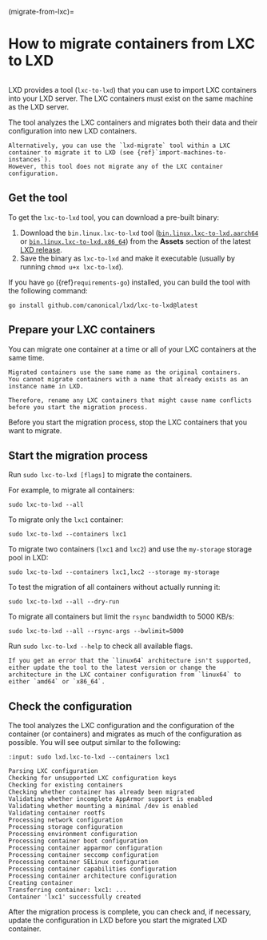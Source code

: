 (migrate-from-lxc)=
# How to migrate containers from LXC to LXD

```{youtube} https://www.youtube.com/watch?v=F9GALjHtnUU
```

LXD provides a tool (`lxc-to-lxd`) that you can use to import LXC containers into your LXD server.
The LXC containers must exist on the same machine as the LXD server.

The tool analyzes the LXC containers and migrates both their data and their configuration into new LXD containers.

```{note}
Alternatively, you can use the `lxd-migrate` tool within a LXC container to migrate it to LXD (see {ref}`import-machines-to-instances`).
However, this tool does not migrate any of the LXC container configuration.
```

## Get the tool

To get the `lxc-to-lxd` tool, you can download a pre-built binary:

1. Download the `bin.linux.lxc-to-lxd` tool ([`bin.linux.lxc-to-lxd.aarch64`](https://github.com/canonical/lxd/releases/latest/download/bin.linux.lxc-to-lxd.aarch64) or [`bin.linux.lxc-to-lxd.x86_64`](https://github.com/canonical/lxd/releases/latest/download/bin.linux.lxc-to-lxd.x86_64)) from the **Assets** section of the latest [LXD release](https://github.com/canonical/lxd/releases).
1. Save the binary as `lxc-to-lxd` and make it executable (usually by running `chmod u+x lxc-to-lxd`).

If you have `go` ({ref}`requirements-go`) installed, you can build the tool with the following command:

    go install github.com/canonical/lxd/lxc-to-lxd@latest

## Prepare your LXC containers

You can migrate one container at a time or all of your LXC containers at the same time.

```{note}
Migrated containers use the same name as the original containers.
You cannot migrate containers with a name that already exists as an instance name in LXD.

Therefore, rename any LXC containers that might cause name conflicts before you start the migration process.
```

Before you start the migration process, stop the LXC containers that you want to migrate.

## Start the migration process

Run `sudo lxc-to-lxd [flags]` to migrate the containers.

For example, to migrate all containers:

    sudo lxc-to-lxd --all

To migrate only the `lxc1` container:

    sudo lxc-to-lxd --containers lxc1

To migrate two containers (`lxc1` and `lxc2`) and use the `my-storage` storage pool in LXD:

    sudo lxc-to-lxd --containers lxc1,lxc2 --storage my-storage

To test the migration of all containers without actually running it:

    sudo lxc-to-lxd --all --dry-run

To migrate all containers but limit the `rsync` bandwidth to 5000 KB/s:

    sudo lxc-to-lxd --all --rsync-args --bwlimit=5000

Run `sudo lxc-to-lxd --help` to check all available flags.

```{note}
If you get an error that the `linux64` architecture isn't supported, either update the tool to the latest version or change the architecture in the LXC container configuration from `linux64` to either `amd64` or `x86_64`.
```

## Check the configuration

The tool analyzes the LXC configuration and the configuration of the container (or containers) and migrates as much of the configuration as possible.
You will see output similar to the following:

```{terminal}
:input: sudo lxd.lxc-to-lxd --containers lxc1

Parsing LXC configuration
Checking for unsupported LXC configuration keys
Checking for existing containers
Checking whether container has already been migrated
Validating whether incomplete AppArmor support is enabled
Validating whether mounting a minimal /dev is enabled
Validating container rootfs
Processing network configuration
Processing storage configuration
Processing environment configuration
Processing container boot configuration
Processing container apparmor configuration
Processing container seccomp configuration
Processing container SELinux configuration
Processing container capabilities configuration
Processing container architecture configuration
Creating container
Transferring container: lxc1: ...
Container 'lxc1' successfully created
```

After the migration process is complete, you can check and, if necessary, update the configuration in LXD before you start the migrated LXD container.
